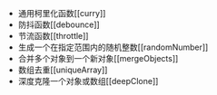 - 通用柯里化函数[[curry]]
- 防抖函数[[debounce]]
- 节流函数[[throttle]]
- 生成一个在指定范围内的随机整数[[randomNumber]]
- 合并多个对象到一个新对象[[mergeObjects]]
- 数组去重[[uniqueArray]]
- 深度克隆一个对象或数组[[deepClone]]